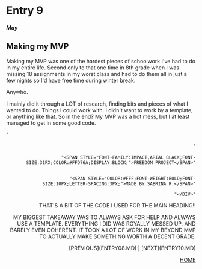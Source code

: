 # Entry 9
##### May

<h2>Making my MVP</h2>
<p>Making my MVP was one of the hardest pieces of schoolwork I've had to do in my entire life. Second only to that one time in 8th grade when I was missing 18 assignments in my worst class and had to do them all in just a few nights so I'd have free time during winter break.</p>
<p>Anywho.</p>
<p>I mainly did it through a LOT of research, finding bits and pieces of what I wanted to do. Things I could work with. I didn't want to work by a template, or anything like that. So in the end? My MVP was a hot mess, but I at least managed to get in some good code.</p>
<p>
  "<div style="text-transform:uppercase;text-align:right;">"

		
			"<span style="font-family:impact,arial black;font-size:31px;color:#FFD76A;display:block;">Freedom Project</span>"

		
			"<span style="color:#fff;font-weight:bold;font-size:10px;letter-spacing:3px;">Made by Sabrina R.</span>"

		"</div>"
</p>
<p>That's a bit of the code I used for the main heading!!</p>
<p>My biggest takeaway was to always ask for help and always use a template. Everything I did was royally messed up, and barely even coherent. It took a lot of work in my Beyond MVP to actually make something worth a decent grade.</p>
[Previous](entry08.md) | [Next](entry10.md)

[Home](../README.md)
